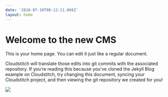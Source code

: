 ```yaml
---
date: '2018-07-10T08:12:11.066Z'
layout: home
---
```

# <a id="_wcbyik9p97p8"></a>Welcome to the new CMS

This is your home page. You can edit it just like a regular document.

Cloudstitch will translate those edits into git commits with the associated repository. If you’re reading this because you’ve cloned the Jekyll Blog example on Cloudstitch, try changing this document, syncing your Cloudstitch project, and then viewing the git repository we created for you!

![](../../../../images/img-8c0e97c1-bfb9-44ee-8606-ac91a4578c96.png)